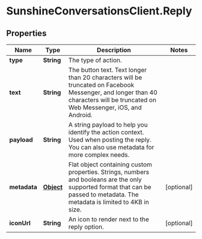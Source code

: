 # SunshineConversationsClient.Reply

## Properties

Name | Type | Description | Notes
------------ | ------------- | ------------- | -------------
**type** | **String** | The type of action. | 
**text** | **String** | The button text. Text longer than 20 characters will be truncated on Facebook Messenger, and longer than 40 characters will be truncated on Web Messenger, iOS, and Android. | 
**payload** | **String** | A string payload to help you identify the action context. Used when posting the reply. You can also use metadata for more complex needs. | 
**metadata** | [**Object**](.md) | Flat object containing custom properties. Strings, numbers and booleans  are the only supported format that can be passed to metadata. The metadata is limited to 4KB in size.  | [optional] 
**iconUrl** | **String** | An icon to render next to the reply option. | [optional] 


